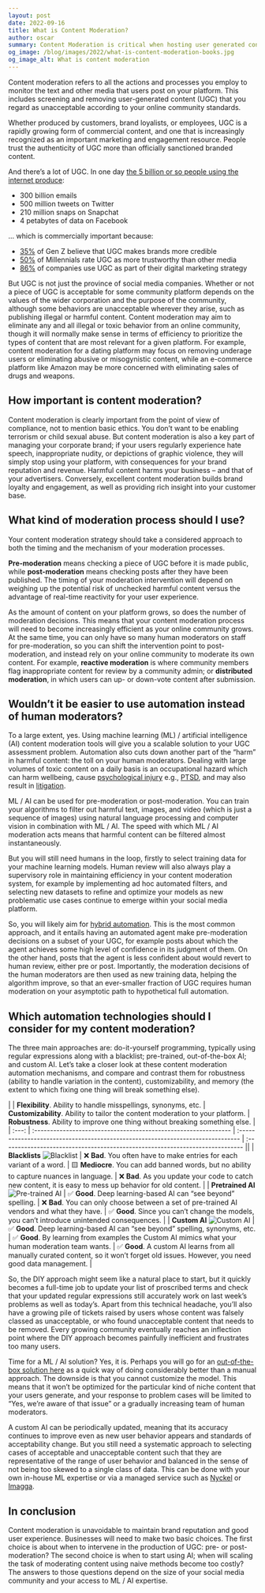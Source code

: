 ```yaml
---
layout: post
date: 2022-09-16
title: What is Content Moderation?
author: oscar
summary: Content Moderation is critical when hosting user generated content. We break down the basic concepts and solutions.
og_image: /blog/images/2022/what-is-content-moderation-books.jpg
og_image_alt: What is content moderation
---
```


Content moderation refers to all the actions and processes you employ to monitor the text and other media that users post on your platform. This includes screening and removing user-generated content (UGC) that you regard as unacceptable according to your online community standards.

Whether produced by customers, brand loyalists, or employees, UGC is a rapidly growing form of commercial content, and one that is increasingly recognized as an important marketing and engagement resource. People trust the authenticity of UGC more than officially sanctioned branded content.

And there’s a lot of UGC. In one day [the 5 billion or so people using the internet produce](https://seedscientific.com/how-much-data-is-created-every-day/):

* 300 billion emails
* 500 million tweets on Twitter
* 210 million snaps on Snapchat
* 4 petabytes of data on Facebook

... which is commercially important because:

* [35%](https://www.spiralytics.com/blog/hacking-brand-growth-with-user-generated-content-ugc/) of Gen Z believe that UGC makes brands more credible
* [50%](https://www.business2community.com/infographics/millennials-love-user-generated-content-infographic-01497502) of Millennials rate UGC as more trustworthy than other media
* [86%](https://www.spiralytics.com/blog/hacking-brand-growth-with-user-generated-content-ugc/) of companies use UGC as part of their digital marketing strategy

But UGC is not just the province of social media companies. Whether or not a piece of UGC is acceptable for some community platform depends on the values of the wider corporation and the purpose of the community, although some behaviors are unacceptable wherever they arise, such as publishing illegal or harmful content. Content moderation may aim to eliminate any and all illegal or toxic behavior from an online community, though it will normally make sense in terms of efficiency to prioritize the types of content that are most relevant for a given platform. For example, content moderation for a dating platform may focus on removing underage users or eliminating abusive or misogynistic content, while an e-commerce platform like Amazon may be more concerned with eliminating sales of drugs and weapons.

## How important is content moderation?

Content moderation is clearly important from the point of view of compliance, not to mention basic ethics. You don’t want to be enabling terrorism or child sexual abuse. But content moderation is also a key part of managing your corporate brand; if your users regularly experience hate speech, inappropriate nudity, or depictions of graphic violence, they will simply stop using your platform, with consequences for your brand reputation and revenue. Harmful content harms your business – and that of your advertisers. Conversely, excellent content moderation builds brand loyalty and engagement, as well as providing rich insight into your customer base.

## What kind of moderation process should I use?

Your content moderation strategy should take a considered approach to both the timing and the mechanism of your moderation processes.

**Pre-moderation** means checking a piece of UGC before it is made public, while **post-moderation** means checking posts after they have been published. The timing of your moderation intervention will depend on weighing up the potential risk of unchecked harmful content versus the advantage of real-time reactivity for your user experience.

As the amount of content on your platform grows, so does the number of moderation decisions. This means that your content moderation process will need to become increasingly efficient as your online community grows. At the same time, you can only have so many human moderators on staff for pre-moderation, so you can shift the intervention point to post-moderation, and instead rely on your online community to moderate its own content. For example, **reactive moderation** is where community members flag inappropriate content for review by a community admin; or **distributed moderation**, in which users can up- or down-vote content after submission.

## Wouldn’t it be easier to use automation instead of human moderators?

To a large extent, yes. Using machine learning (ML) / artificial intelligence (AI) content moderation tools will give you a scalable solution to your UGC assessment problem. Automation also cuts down another part of the “harm” in harmful content: the toll on your human moderators. Dealing with large volumes of toxic content on a daily basis is an occupational hazard which can harm wellbeing, cause [psychological injury](https://www.spectrumlabsai.com/content-moderation) e.g., [PTSD](<https://crowd.cs.vt.edu/wp-content/uploads/2021/02/CHI21_final__The_Psychological_Well_Being_of_Content_Moderators-2.pdf>), and may also result in [litigation](https://www.bbc.com/news/technology-52642633).

ML / AI can be used for pre-moderation or post-moderation. You can train your algorithms to filter out harmful text, images, and video (which is just a sequence of images) using natural language processing and computer vision in combination with ML / AI. The speed with which ML / AI moderation acts means that harmful content can be filtered almost instantaneously.

But you will still need humans in the loop, firstly to select training data for your machine learning models. Human review will also always play a supervisory role in maintaining efficiency in your content moderation system, for example by implementing ad hoc automated filters, and selecting new datasets to refine and optimize your models as new problematic use cases continue to emerge within your social media platform.

So, you will likely aim for [hybrid automation](https://www.nyckel.com/blog/custom-ai-assisted-content-moderation-pipeline/). This is the most common approach, and it entails having an automated agent make pre-moderation decisions on a subset of your UGC, for example posts about which the agent achieves some high level of confidence in its judgment of them. On the other hand, posts that the agent is less confident about would revert to human review, either pre or post. Importantly, the moderation decisions of the human moderators are then used as new training data, helping the algorithm improve, so that an ever-smaller fraction of UGC requires human moderation on your asymptotic path to hypothetical full automation.

## Which automation technologies should I consider for my content moderation?

The three main approaches are: do-it-yourself programming, typically using regular expressions along with a blacklist; pre-trained, out-of-the-box AI; and custom AI. Let’s take a closer look at these content moderation automation mechanisms, and compare and contrast them for robustness (ability to handle variation in the content), customizability, and memory (the extent to which fixing one thing will break something else).

|       | **Flexibility**. Ability to handle misspellings, synonyms, etc. | **Customizability**. Ability to tailor the content moderation to your platform. | **Robustness**. Ability to improve one thing without breaking something else. |
| :---: | :-------------------------------------------------------------- | :------------------------------------------------------------------------------ | :---------------------------------------------------------------------------- ||
|     **Blacklists** ![Blacklist](../images/2022/blacklist-icon.jpg)     | ❌ **Bad**. You often have to make entries for each variant of a word.             | 🟨 **Mediocre**. You can add banned words, but no ability to capture nuances in language.          | ❌ **Bad**. As you update your code to catch new content, it is easy to mess up behavior for old content.                                 |
| **Pretrained AI** ![Pre-trained AI](../images/2022/canned-ai-icon.jpg) | ✅ **Good**. Deep learning-based AI can “see beyond” spelling.                     | ❌ **Bad**. You can only choose between a set of pre-trained AI vendors and what they have.        | ✅ **Good**. Since you can’t change the models, you can’t introduce unintended consequences.                                              |
|     **Custom AI** ![Custom AI](../images/2022/custom-ai-icon.jpg)      | ✅ **Good**.   Deep learning-based AI can “see beyond” spelling, synonyms, etc. | ✅ **Good**. By learning from examples the Custom AI mimics what your human moderation team wants. | ✅ **Good**. A custom AI learns from all manually curated content, so it won’t forget old issues. However, you need good data management. |

So, the DIY approach might seem like a natural place to start, but it quickly becomes a full-time job to update your list of proscribed terms and check that your updated regular expressions still accurately work on last week’s problems as well as today’s. Apart from this technical headache, you’ll also have a growing pile of tickets raised by users whose content was falsely classed as unacceptable, or who found unacceptable content that needs to be removed. Every growing community eventually reaches an inflection point where the DIY approach becomes painfully inefficient and frustrates too many users.

Time for a ML / AI solution? Yes, it is. Perhaps you will go for an [out-of-the-box solution here](https://rapidapi.com/dev.nico/api/ai-powered-content-moderator/) as a quick way of doing considerably better than a manual approach. The downside is that you cannot customize the model. This means that it won’t be optimized for the particular kind of niche content that your users generate, and your response to problem cases will be limited to “Yes, we’re aware of that issue” or a gradually increasing team of human moderators.

A custom AI can be periodically updated, meaning that its accuracy continues to improve even as new user behavior appears and standards of acceptability change. But you still need a systematic approach to selecting cases of acceptable and unacceptable content such that they are representative of the range of user behavior and balanced in the sense of not being too skewed to a single class of data. This can be done with your own in-house ML expertise or via a managed service such as [Nyckel](https://www.nyckel.com) or [Imagga](https://imagga.com).

## In conclusion

Content moderation is unavoidable to maintain brand reputation and good user experience. Businesses will need to make two basic choices. The first choice is about when to intervene in the production of UGC: pre- or post-moderation? The second choice is when to start using AI; when will scaling the task of moderating content using naive methods become too costly? The answers to those questions depend on the size of your social media community and your access to ML / AI expertise.
